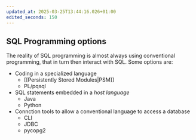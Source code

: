 ```yaml
---
updated_at: 2025-03-25T13:44:16.026+01:00
edited_seconds: 150
---
```

## SQL Programming options
The reality of SQL programming is almost always using conventional programming, that in turn then interact with SQL. Some options are:

- Coding in a specialized language
	- [[Persistently Stored Modules|PSM]]
	- PL/pqsql
- SQL statements embedded in a *host language*
	- Java
	- Python
- Connction tools to allow a conventional language to access a database
	- CLI
	- JDBC
	- pycopg2